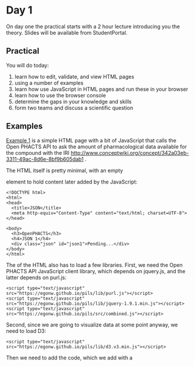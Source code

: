 
Day 1
=====

On day one the practical starts with a 2 hour lecture introducing you the theory. Slides will be available from StudentPortal.

Practical
---------

You will do today:
1. learn how to edit, validate, and view HTML pages
1. using a number of examples
1. learn how use JavaScript in HTML pages and run these in your browser
1. learn how to use the browser console
1. determine the gaps in your knowledge and skills
1. form two teams and discuss a scientific question

Examples
--------

[Example 1](example1.html) is a simple HTML page with a bit of JavaScript
that calls the Open PHACTS API to ask the amount of pharmacological data
available for the compound with the IRI http://www.conceptwiki.org/concept/342a03eb-3311-49ac-8d6e-8bf9b605dab1 .

The HTML itself is pretty minimal, with an empty <div> element to hold
content later added by the JavaScript:

    <!DOCTYPE html>
    <html>
    <head>
      <title>JSON</title>
      <meta http-equiv="Content-Type" content="text/html; charset=UTF-8">
    </head>
    
    <body>
      <h3>OpenPHACTS</h3>
      <h4>JSON 1</h4>
      <div class="json" id="json1">Pending...</div>
    </body>
    </html>

The <head> of the HTML also has to load a few libraries. First, we need the Open PHACTS API
JavaScript client library, which depends on jquery.js, and the latter depends on purl.js:

    <script type="text/javascript" src="https://egonw.github.io/pils/lib/purl.js"></script>
    <script type="text/javascript" src="https://egonw.github.io/pils/lib/jquery-1.9.1.min.js"></script>
    <script type="text/javascript" src="https://egonw.github.io/pils/src/combined.js"></script>

Second, since we are going to visualize data at some point anyway, we need to load D3:

    <script type="text/javascript" src="https://egonw.github.io/pils/lib/d3.v3.min.js"></script>

Then we need to add the code, which we add with a <script> element, but then just after the <div>
element.

    <script type="text/javascript">
    </script>

Because we need to define which Open PHACTS server we want to use, and what API identifier
en secret key gives us access, we first instantiate a client object (inside the <script> element):

    var sources = new CompoundSearch("https://beta.openphacts.org/2.1", "91f5d4d0", "1af5086da757e57c553bfa1351708d5f");

This object does not actually make a search. It just specifies where the search will be made.
The search is done with one of the methods of this client object:

    sources.compoundPharmacologyCount(
      "http://www.conceptwiki.org/concept/342a03eb-3311-49ac-8d6e-8bf9b605dab1",
      null, null, null, null, null, null, null, null, null, null, null,
      null, null, null, null, null, null, callback
    );

The method actually has a lot of parameters, all but two set to null. The only two parameters set
are the first and last parameters. The first parameters, for the .compoundPharmacologyCount method
is the compound we mentioned earlier. The last method is the callback function (not defined yet).
This function is called as soon as, but not before(!), the Open PHACTS server returned results. That is,
that is at some future point in time.

Now, the callback function (which has the function name 'callback' too in this case, but the function
can have better names), will receive information from the server: the success (true or false), HTTP status
code, and (if succeeded) a JSON string with the response from the server. The function can then
process this data, and take the next step. The next step in this case is to report various variable
values to the browser console and insert content in the HTML document with the d3.select().html()
methods:

    var callback = function(success, status, response){
      console.log(success)
      console.log(status)
      if (success && status == 200) {
        d3.select("#json").html("<pre>" + JSON.stringify(response, undefined, 2) + "</pre>");
      } else {
        d3.select("#json").html("No success: " + status);
      }
    };

The see the full source code, open [example1.html in your browser as source code](https://raw.githubusercontent.com/egonw/pils/master/example1.html).
